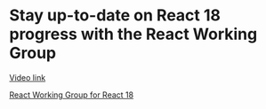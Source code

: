 # Stay up-to-date on React 18 progress with the React Working Group

[Video link]()

<TimeStamp start="0:24" end="0:27">

[React Working Group for React 18](https://github.com/reactwg/react-18)

</TimeStamp>
